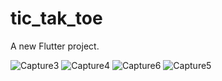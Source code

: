 # tic_tak_toe

A new Flutter project.


![Capture3](https://user-images.githubusercontent.com/43866043/66253031-15dac600-e780-11e9-8c3c-b3af50c2ada8.PNG)
![Capture4](https://user-images.githubusercontent.com/43866043/66253033-170bf300-e780-11e9-83a0-66f753466fe5.PNG)
![Capture6](https://user-images.githubusercontent.com/43866043/66253034-196e4d00-e780-11e9-826e-d9531c177798.PNG)
![Capture5](https://user-images.githubusercontent.com/43866043/66253036-1b381080-e780-11e9-9d70-3a3619090835.PNG)
